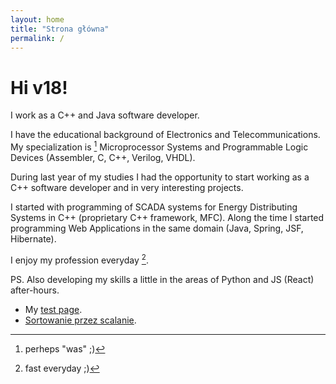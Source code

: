 ```yaml
---
layout: home
title: "Strona główna"
permalink: /
---
```


# Hi v18!

I work as a C++ and Java software developer.

I have the educational background of Electronics and Telecommunications.
My specialization is [^1] Microprocessor Systems and Programmable Logic Devices (Assembler, C, C++, Verilog, VHDL).

During last year of my studies I had the opportunity to start working as a C++ software developer and in very interesting projects.

I started with programming of SCADA systems for Energy Distributing Systems in C++ (proprietary C++ framework, MFC).
Along the time I started programming Web Applications in the same domain (Java, Spring, JSF, Hibernate).

I enjoy my profession everyday [^2].

PS. Also developing my skills a little in the areas of Python and JS (React) after-hours.

[^1]: perheps "was" ;)
[^2]: fast everyday ;)

* My [test page](test).
* [Sortowanie przez scalanie](mergesort).
